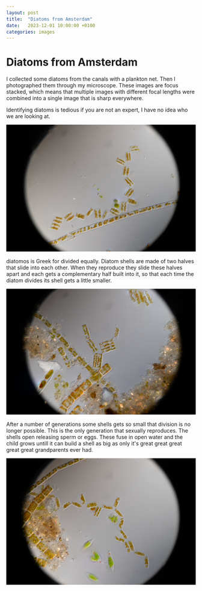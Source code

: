 ```yaml
---
layout: post
title:  "Diatoms from Amsterdam"
date:   2023-12-01 10:00:00 +0100
categories: images
---
```


# Diatoms from Amsterdam

I collected some diatoms from the canals with a plankton net. Then I photographed them through my microscope. These images are focus stacked, which means that multiple images with different focal lengths were combined into a single image that is sharp everywhere.

Identifying diatoms is tedious if you are not an expert, I have no idea who we are looking at.

![Diatom 1](/images/diatoms/diatomee_stack1.jpg)

diatomos is Greek for divided equally. Diatom shells are made of two halves that slide into each other. When they reproduce they slide these halves apart and each gets a complementary half built into it, so that each time the diatom divides its shell gets a little smaller.

![Diatom 2](/images/diatoms/Diatomee_stack2.jpg)

After a number of generations some shells gets so small that division is no longer possible. This is the only generation that sexually reproduces. The shells open releasing sperm or eggs. These fuse in open water and the child grows untill it can build a shell as big as only it's great great great great great grandparents ever had.

![Diatom 3](/images/diatoms/Diatomee_stack3.jpg)
